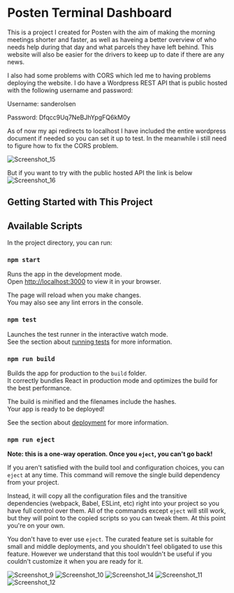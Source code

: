 # Posten Terminal Dashboard

This is a project I created for Posten with the aim of making the morning meetings shorter and faster, as well as haveing a better overview of
who needs help during that day and what parcels they have left behind. This website will also be easier for the drivers to keep up to date if there
are any news.

I also had some problems with CORS which led me to having problems deploying the website. I do have a Wordpress REST API that is public hosted with the following username and password:

Username: sanderolsen

Password: Dfqcc9Uq7NeBJhYpgFQ6kM0y

As of now my api redirects to localhost
I have included the entire wordpress document if needed so you can set it up to test. 
In the meanwhile i still need to figure how to fix the CORS problem.

![Screenshot_15](https://user-images.githubusercontent.com/79259476/206543841-f67ed9b4-ce92-4eb5-9ce2-8fd7b3a849eb.png)

But if you want to try with the public hosted API the link is below
![Screenshot_16](https://user-images.githubusercontent.com/79259476/206544092-13766f4d-91fa-40fe-9d8c-9843b3f31def.png)



## Getting Started with This Project

## Available Scripts

In the project directory, you can run:

### `npm start`

Runs the app in the development mode.\
Open [http://localhost:3000](http://localhost:3000) to view it in your browser.

The page will reload when you make changes.\
You may also see any lint errors in the console.

### `npm test`

Launches the test runner in the interactive watch mode.\
See the section about [running tests](https://facebook.github.io/create-react-app/docs/running-tests) for more information.

### `npm run build`

Builds the app for production to the `build` folder.\
It correctly bundles React in production mode and optimizes the build for the best performance.

The build is minified and the filenames include the hashes.\
Your app is ready to be deployed!

See the section about [deployment](https://facebook.github.io/create-react-app/docs/deployment) for more information.

### `npm run eject`

**Note: this is a one-way operation. Once you `eject`, you can't go back!**

If you aren't satisfied with the build tool and configuration choices, you can `eject` at any time. This command will remove the single build dependency from your project.

Instead, it will copy all the configuration files and the transitive dependencies (webpack, Babel, ESLint, etc) right into your project so you have full control over them. All of the commands except `eject` will still work, but they will point to the copied scripts so you can tweak them. At this point you're on your own.

You don't have to ever use `eject`. The curated feature set is suitable for small and middle deployments, and you shouldn't feel obligated to use this feature. However we understand that this tool wouldn't be useful if you couldn't customize it when you are ready for it.

![Screenshot_9](https://user-images.githubusercontent.com/79259476/206277285-f57e6702-747a-4e34-9993-85b43ff9c1bf.png)
![Screenshot_10](https://user-images.githubusercontent.com/79259476/206277291-df97e3e8-b7b8-441b-a46d-425e7ce75bc1.png)
![Screenshot_14](https://user-images.githubusercontent.com/79259476/206502568-48fdaebe-4584-48b7-ab88-4fc6d0c1b7e7.png)
![Screenshot_11](https://user-images.githubusercontent.com/79259476/206277292-194b7c7a-9ee3-47bf-aab4-0d1a3a54838e.png)
![Screenshot_12](https://user-images.githubusercontent.com/79259476/206277295-e120e982-dbde-4c8b-ab6b-c9d5de589767.png)
